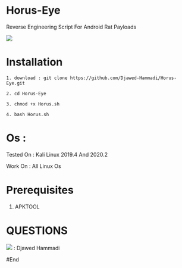 # Horus-Eye 
Reverse Engineering Script For Android Rat Payloads

![](https://j.top4top.io/p_1604dy40w1.png)

# Installation
```
1. download : git clone https://github.com/Djawed-Hammadi/Horus-Eye.git

2. cd Horus-Eye

3. chmod +x Horus.sh

4. bash Horus.sh 
```

# Os : 

Tested On : Kali Linux 2019.4 And 2020.2

Work On : All Linux Os 

# Prerequisites

1. APKTOOL

# QUESTIONS

![](https://www.upload.ee/download/11756636/7bbd38ea058b17505df7/facebook_clipart_icom_10_G0R_icon.ico) : Djawed Hammadi

#End
